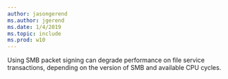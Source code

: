 ```yaml
---
author: jasongerend
ms.author: jgerend
ms.date: 1/4/2019
ms.topic: include
ms.prod: w10
---
```

Using SMB packet signing can degrade performance on file service transactions, depending on the version of SMB and available CPU cycles.